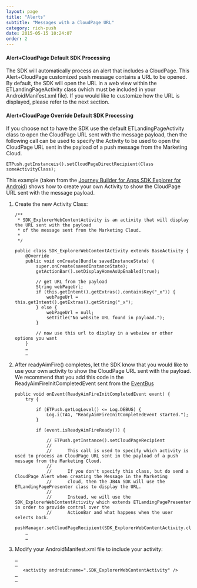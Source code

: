 ```yaml
---
layout: page
title: "Alerts"
subtitle: "Messages with a CloudPage URL"
category: rich-push
date: 2015-05-15 10:24:07
order: 2
---
```


<h4>Alert+CloudPage Default SDK Processing</h4>
The SDK will automatically process an alert that includes a CloudPage.  This Alert+CloudPage customized push message contains a URL to be opened. By default, the SDK will open the URL in a web view within the ETLandingPageActivity class (which must be included in your AndroidManifest.xml file).  If you would like to customize how the URL is displayed, please refer to the next section.

<h4>Alert+CloudPage Override Default SDK Processing</h4>
If you choose not to have the SDK use the default ETLandingPageActivity class to open the CloudPage URL sent with the message payload, then the following call can be used to specify the Activity to be used to open the CloudPage URL sent in the payload of a push message from the Marketing Cloud.

`ETPush.getInstanceis().setCloudPageDirectRecipient(Class someActivityClass);`

This example (taken from the <a href="https://github.com/ExactTarget/JB4A-SDK-Android/tree/master/JB4A-SDK-Explorer" target="_blank">Journey Builder for Apps SDK Explorer for Android</a>) shows how to create your own Activity to show the CloudPage URL sent with the message payload.

1.  Create the new Activity Class:
    
    ~~~ 
    /**
     * SDK_ExplorerWebContentActivity is an activity that will display the URL sent with the payload
     * of the message sent from the Marketing Cloud.
     *
     */
    
    public class SDK_ExplorerWebContentActivity extends BaseActivity {
        @Override
        public void onCreate(Bundle savedInstanceState) {
            super.onCreate(savedInstanceState);
            getActionBar().setDisplayHomeAsUpEnabled(true);
    
            // get URL from the payload
            String webPageUrl;
            if (this.getIntent().getExtras().containsKey("_x")) {
                webPageUrl = this.getIntent().getExtras().getString("_x");
            } else {
                webPageUrl = null;
                setTitle("No website URL found in payload.");
            }
    
            // now use this url to display in a webview or other options you want
        }
        …
        …   
    ~~~ 
1.  After readyAimFire() completes, let the SDK know that you would like to use your own activity to show the CloudPage URL sent with the payload. We recommend that you add this code in the ReadyAimFireInitCompletedEvent sent from the [EventBus](eventbus.html) 

    ~~~ 
    public void onEvent(ReadyAimFireInitCompletedEvent event) {
        try {

            if (ETPush.getLogLevel() <= Log.DEBUG) {
                Log.i(TAG, "ReadyAimFireInitCompletedEvent started.");
            }

            if (event.isReadyAimFireReady()) {
    
                // ETPush.getInstance().setCloudPageRecipient
                //
                //		This call is used to specify which activity is used to process an CloudPage URL sent in the payload of a push message from the Marketing Cloud.
                //
                //		If you don't specify this class, but do send a CloudPage Alert when creating the Message in the Marketing
                //      cloud, then the JB4A SDK will use the ETLandingPagePresenter class to display the URL.
                //
                //		Instead, we will use the SDK_ExplorerWebContentActivity which extends ETLandingPagePresenter in order to provide control over the
                //      ActionBar and what happens when the user selects back.
                pushManager.setCloudPageRecipient(SDK_ExplorerWebContentActivity.class);
        …
        …   
    ~~~ 
3.  Modify your AndroidManifest.xml file to include your activity:

    ~~~
    …
    …   
       <activity android:name=".SDK_ExplorerWebContentActivity" />
    …
    …   
    ~~~ 

